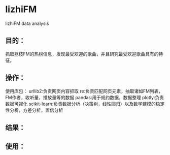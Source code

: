 # lizhiFM
lizhiFM data analysis
## 目的：
抓取荔枝FM的热榜信息，发现最受欢迎的歌曲，并且研究最受欢迎歌曲具有的特征。
## 操作：
使用库包：
urllib2:负责网页内容抓取
re:负责匹配网页元素，抽取诸如FM列表，FM作者，收听量，播放量等的数据
pandas:用于规约数据，数据整理
plotly:负责数据可视化
scikit-learn:负责数据分析（决策树，线性回归）以及数学建模的稳定性分析，方差分析，置信分析
## 结果：

## 使用：
